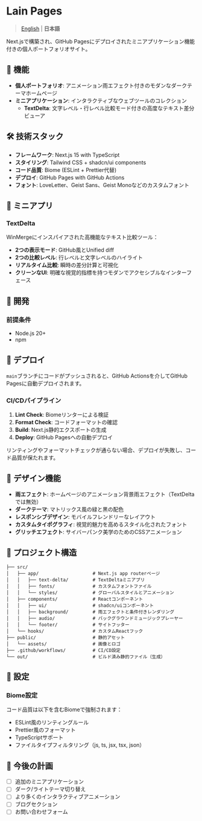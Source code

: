 # Lain Pages

> [English](README.md) | **日本語**

Next.jsで構築され、GitHub Pagesにデプロイされたミニアプリケーション機能付きの個人ポートフォリオサイト。

## 🌟 機能

- **個人ポートフォリオ**: アニメーション雨エフェクト付きのモダンなダークテーマホームページ
- **ミニアプリケーション**: インタラクティブなウェブツールのコレクション
  - **TextDelta**: 文字レベル・行レベル比較モード付きの高度なテキスト差分ビューア

## 🛠️ 技術スタック

- **フレームワーク**: Next.js 15 with TypeScript
- **スタイリング**: Tailwind CSS + shadcn/ui components
- **コード品質**: Biome (ESLint + Prettier代替)
- **デプロイ**: GitHub Pages with GitHub Actions
- **フォント**: LoveLetter、Geist Sans、Geist Monoなどのカスタムフォント

## 📱 ミニアプリ

### TextDelta
WinMergeにインスパイアされた高機能なテキスト比較ツール：
- **2つの表示モード**: GitHub風とUnified diff
- **2つの比較レベル**: 行レベルと文字レベルのハイライト
- **リアルタイム比較**: 瞬時の差分計算と可視化
- **クリーンなUI**: 明確な視覚的指標を持つモダンでアクセシブルなインターフェース

## 🔧 開発

### 前提条件
- Node.js 20+
- npm

## 🚀 デプロイ

`main`ブランチにコードがプッシュされると、GitHub Actionsを介してGitHub Pagesに自動デプロイされます。

### CI/CDパイプライン
1. **Lint Check**: Biomeリンターによる検証
2. **Format Check**: コードフォーマットの確認
3. **Build**: Next.js静的エクスポートの生成
4. **Deploy**: GitHub Pagesへの自動デプロイ

リンティングやフォーマットチェックが通らない場合、デプロイが失敗し、コード品質が保たれます。

## 🎨 デザイン機能

- **雨エフェクト**: ホームページのアニメーション背景雨エフェクト（TextDeltaでは無効）
- **ダークテーマ**: マトリックス風の緑と黒の配色
- **レスポンシブデザイン**: モバイルフレンドリーなレイアウト
- **カスタムタイポグラフィ**: 視覚的魅力を高めるスタイル化されたフォント
- **グリッチエフェクト**: サイバーパンク美学のためのCSSアニメーション

## 📁 プロジェクト構造

```
├── src/
│   ├── app/                    # Next.js app routerページ
│   │   ├── text-delta/         # TextDeltaミニアプリ
│   │   ├── fonts/              # カスタムフォントファイル
│   │   └── styles/             # グローバルスタイルとアニメーション
│   ├── components/             # Reactコンポーネント
│   │   ├── ui/                 # shadcn/uiコンポーネント
│   │   ├── background/         # 雨エフェクトと条件付きレンダリング
│   │   ├── audio/              # バックグラウンドミュージックプレーヤー
│   │   └── footer/             # サイトフッター
│   └── hooks/                  # カスタムReactフック
├── public/                     # 静的アセット
│   └── assets/                 # 画像とロゴ
├── .github/workflows/          # CI/CD設定
└── out/                        # ビルド済み静的ファイル（生成）
```

## 🔧 設定

### Biome設定
コード品質は以下を含むBiomeで強制されます：
- ESLint風のリンティングルール
- Prettier風のフォーマット
- TypeScriptサポート
- ファイルタイプフィルタリング（js, ts, jsx, tsx, json）

## 🎯 今後の計画

- [ ] 追加のミニアプリケーション
- [ ] ダーク/ライトテーマ切り替え
- [ ] より多くのインタラクティブアニメーション
- [ ] ブログセクション
- [ ] お問い合わせフォーム